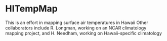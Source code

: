 # HITempMap
This is an effort in mapping surface air temperatures in Hawaii
Other collaborators include R. Longman, working on an NCAR climatology mapping project, and H. Needham, working on Hawaii-specific climatology
